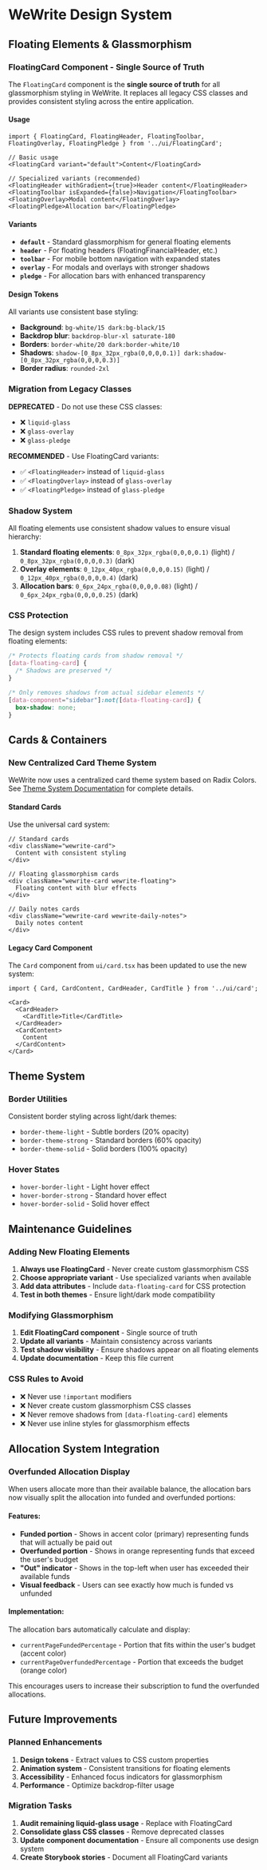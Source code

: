 # WeWrite Design System

## Floating Elements & Glassmorphism

### FloatingCard Component - Single Source of Truth

The `FloatingCard` component is the **single source of truth** for all glassmorphism styling in WeWrite. It replaces all legacy CSS classes and provides consistent styling across the entire application.

#### Usage

```tsx
import { FloatingCard, FloatingHeader, FloatingToolbar, FloatingOverlay, FloatingPledge } from '../ui/FloatingCard';

// Basic usage
<FloatingCard variant="default">Content</FloatingCard>

// Specialized variants (recommended)
<FloatingHeader withGradient={true}>Header content</FloatingHeader>
<FloatingToolbar isExpanded={false}>Navigation</FloatingToolbar>
<FloatingOverlay>Modal content</FloatingOverlay>
<FloatingPledge>Allocation bar</FloatingPledge>
```

#### Variants

- **`default`** - Standard glassmorphism for general floating elements
- **`header`** - For floating headers (FloatingFinancialHeader, etc.)
- **`toolbar`** - For mobile bottom navigation with expanded states
- **`overlay`** - For modals and overlays with stronger shadows
- **`pledge`** - For allocation bars with enhanced transparency

#### Design Tokens

All variants use consistent base styling:
- **Background**: `bg-white/15 dark:bg-black/15`
- **Backdrop blur**: `backdrop-blur-xl saturate-180`
- **Borders**: `border-white/20 dark:border-white/10`
- **Shadows**: `shadow-[0_8px_32px_rgba(0,0,0,0.1)] dark:shadow-[0_8px_32px_rgba(0,0,0,0.3)]`
- **Border radius**: `rounded-2xl`

### Migration from Legacy Classes

**DEPRECATED** - Do not use these CSS classes:
- ❌ `liquid-glass`
- ❌ `glass-overlay`
- ❌ `glass-pledge`

**RECOMMENDED** - Use FloatingCard variants:
- ✅ `<FloatingHeader>` instead of `liquid-glass`
- ✅ `<FloatingOverlay>` instead of `glass-overlay`
- ✅ `<FloatingPledge>` instead of `glass-pledge`

### Shadow System

All floating elements use consistent shadow values to ensure visual hierarchy:

1. **Standard floating elements**: `0_8px_32px_rgba(0,0,0,0.1)` (light) / `0_8px_32px_rgba(0,0,0,0.3)` (dark)
2. **Overlay elements**: `0_12px_40px_rgba(0,0,0,0.15)` (light) / `0_12px_40px_rgba(0,0,0,0.4)` (dark)
3. **Allocation bars**: `0_6px_24px_rgba(0,0,0,0.08)` (light) / `0_6px_24px_rgba(0,0,0,0.25)` (dark)

### CSS Protection

The design system includes CSS rules to prevent shadow removal from floating elements:

```css
/* Protects floating cards from shadow removal */
[data-floating-card] {
  /* Shadows are preserved */
}

/* Only removes shadows from actual sidebar elements */
[data-component="sidebar"]:not([data-floating-card]) {
  box-shadow: none;
}
```

## Cards & Containers

### New Centralized Card Theme System

WeWrite now uses a centralized card theme system based on Radix Colors. See [Theme System Documentation](./theme-system.md) for complete details.

#### Standard Cards

Use the universal card system:

```tsx
// Standard cards
<div className="wewrite-card">
  Content with consistent styling
</div>

// Floating glassmorphism cards
<div className="wewrite-card wewrite-floating">
  Floating content with blur effects
</div>

// Daily notes cards
<div className="wewrite-card wewrite-daily-notes">
  Daily notes content
</div>
```

#### Legacy Card Component

The `Card` component from `ui/card.tsx` has been updated to use the new system:

```tsx
import { Card, CardContent, CardHeader, CardTitle } from '../ui/card';

<Card>
  <CardHeader>
    <CardTitle>Title</CardTitle>
  </CardHeader>
  <CardContent>
    Content
  </CardContent>
</Card>
```

## Theme System

### Border Utilities

Consistent border styling across light/dark themes:

- `border-theme-light` - Subtle borders (20% opacity)
- `border-theme-strong` - Standard borders (60% opacity)
- `border-theme-solid` - Solid borders (100% opacity)

### Hover States

- `hover-border-light` - Light hover effect
- `hover-border-strong` - Standard hover effect
- `hover-border-solid` - Solid hover effect

## Maintenance Guidelines

### Adding New Floating Elements

1. **Always use FloatingCard** - Never create custom glassmorphism CSS
2. **Choose appropriate variant** - Use specialized variants when available
3. **Add data attributes** - Include `data-floating-card` for CSS protection
4. **Test in both themes** - Ensure light/dark mode compatibility

### Modifying Glassmorphism

1. **Edit FloatingCard component** - Single source of truth
2. **Update all variants** - Maintain consistency across variants
3. **Test shadow visibility** - Ensure shadows appear on all floating elements
4. **Update documentation** - Keep this file current

### CSS Rules to Avoid

- ❌ Never use `!important` modifiers
- ❌ Never create custom glassmorphism CSS classes
- ❌ Never remove shadows from `[data-floating-card]` elements
- ❌ Never use inline styles for glassmorphism effects

## Allocation System Integration

### Overfunded Allocation Display

When users allocate more than their available balance, the allocation bars now visually split the allocation into funded and overfunded portions:

#### Features:
- **Funded portion** - Shows in accent color (primary) representing funds that will actually be paid out
- **Overfunded portion** - Shows in orange representing funds that exceed the user's budget
- **"Out" indicator** - Shows in the top-left when user has exceeded their available funds
- **Visual feedback** - Users can see exactly how much is funded vs unfunded

#### Implementation:
The allocation bars automatically calculate and display:
- `currentPageFundedPercentage` - Portion that fits within the user's budget (accent color)
- `currentPageOverfundedPercentage` - Portion that exceeds the budget (orange color)

This encourages users to increase their subscription to fund the overfunded allocations.

## Future Improvements

### Planned Enhancements

1. **Design tokens** - Extract values to CSS custom properties
2. **Animation system** - Consistent transitions for floating elements
3. **Accessibility** - Enhanced focus indicators for glassmorphism
4. **Performance** - Optimize backdrop-filter usage

### Migration Tasks

1. **Audit remaining liquid-glass usage** - Replace with FloatingCard
2. **Consolidate glass CSS classes** - Remove deprecated classes
3. **Update component documentation** - Ensure all components use design system
4. **Create Storybook stories** - Document all FloatingCard variants
